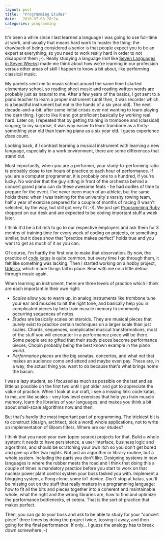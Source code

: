 ```yaml
---
layout: post
title:  "Programming Études"
date:   2018-07-08 20:24
categories: programming
---
```

It's been a while since I last learned a language I was going to use
full-time at work, and usually that means hard work to master the
thing; the drawback of being considered a senior is that people
expect you to be an expert at everything, so you need to work really
hard in order to not disappoint them ;-). Really studying a language (not
like [Seven Languages in Seven Weeks](https://amzn.to/2MVN6zZ))
made me think about how we're learning in our profession versus
other areas of skill I happen to know a bit about, like performing
classical music.

My parents sent me to music school around the same time I started
elementary school, so reading sheet music and reading written words
are probably just as natural to me. After a few years of the basics,
I got sent to a piano teacher to learn a proper instrument (until then,
it was recorder which is a beautiful instrument but not in the hands of
a six year old). The next decade-and-a-bit, after some initial crises
over not wanting to learn playing the darn thing, I got to like it and
got proficient basically by working real hard. Later on, I repeated that
by getting training in trombone and (classical) singing; to my surprise,
it was way easier to learn trombone as a thirty-something year old than
learning piano as a six year old. I guess experience _does_ count.

Looking back, if I contrast learning a musical instrument with
learning a new language, especially in a work environment, there
are some differences that stand out.

Most importantly, when you are a performer, your study-to-performing
ratio is probably close to ten  hours of practice to each hour of
performance. If you are a computer programmer,
it is probably one to a hundred, if you're lucky. No wonder that
the guy sitting in front of the orchestra behind a concert grand
piano can do these awesome feats - he had oodles of time to prepare
for the event. I've never been much of an
athlete, but the same holds there: when I was training for the
university's varsity rowing team, half a year of exercise prepared
for a couple of months of racing (I wasn't selected, by the way, but
still got very fit :-)). We just get [Programming Ruby](https://amzn.to/2NAIlNt) dropped
on our desk and are expected to be coding important stuff a week later.

I think it'd be a bit rich to go to our respective employers and
ask them for 3 months of training time for every week of coding
on projects, or something similar, but it does show that "practice
makes perfect" holds true and you want to get as much of it as you
can.

Of course, I'm hardly the first one to make that observation. By
now, the practice of [code katas](http://codekata.com/kata/codekata-how-it-started/) is
quite common, but every time I go through them, it felt like something
was lacking. Then I started working on a hobby project, [Uderzo](https://github.com/cdegroot/uderzo_poncho/),
which made things fall in place. Bear with me on a little detour
through music again.

When learning an instrument, there are three levels of practice which
I think are each important in their own right:

* _Scales_ allow you to warm up, in analog instruments like trombone
  tune your ear and muscles to hit the right tone, and basically help
  you in complicated pieces by help train muscle memory to commonly
  occurring sequences of notes.
* _Études_ are basically scales on steroids. They are musical pieces
  that purely exist to practice certain techniques on a larger scale
  than just scales. Chords, sequences, complicated musical transformations,
  most of the stuff you will encounter in a performance piece will be
  there. Some people are so gifted that their study pieces become
  performance pieces, Chopin probably being the best known example
  in the piano world.
* _Performance pieces_ are the big sonatas, concertos, and what not
  that makes an audience come and attend and maybe even pay. These are,
  in a way, the actual thing you want to do because that's what
  brings home the bacon.

I was a lazy student, so I focused as much as possible on the last and
as little as possible on the first two until I got older and got to
appreciate the value of practice. When I look at our craft, I see
a missing link: code katas, to me, are like scales - very low level
exercises that help you train muscle memory, learn the libraries of
your languages, and makes you think a bit about small-scale algorithms
now and then.

But that's hardly the most important part of programming. The trickiest
bit is to construct (design, architect, pick a word) whole applications,
not to write an implementation of Bloom filters. Where are our études?

I think that you need your own (open source) projects for that. Build a
whole system: it needs to have persistence, a user interface, business
logic and algorithms, and should be scratching your own itch so you
don't get bored and give up after two nights. Not just an algorithm
or library routine, but a whole system. Including the parts you don't
like. Designing systems in new languages is where the rubber meets the
road and I think that doing this a couple of times is mandatory practice
before you start to work on that nuclear power plant control system
your boss tasked you with. Implement a blogging system, a Pong clone,
some IoT device. Don't stop at katas, you'll be missing out on the stuff
that really matters in a programming language: how to fit all the bits
and pieces together into a coherent and maintainable whole, what the
right and the wrong libraries are, how to find and optimize the performance
bottlenecks, et cetera. That is the sort of practice that makes perfect.

Then, you can go to your boss and ask to be able to study for your
"concert piece" three times by doing the project twice, tossing it away,
and then going for the final performance. If only... I guess the
analogy has to break down somewhere ;-)
